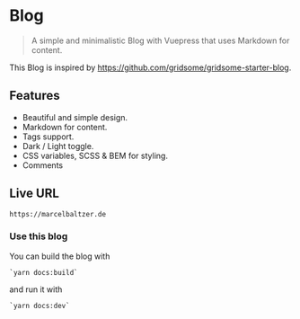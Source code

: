 # Blog

> A simple and minimalistic Blog with Vuepress that uses Markdown for content.

This Blog is inspired by https://github.com/gridsome/gridsome-starter-blog.

## Features

- Beautiful and simple design.
- Markdown for content.
- Tags support.
- Dark / Light toggle.
- CSS variables, SCSS & BEM for styling.
- Comments

## Live URL

    https://marcelbaltzer.de

### Use this blog

You can build the blog with

    `yarn docs:build`

and run it with

    `yarn docs:dev`
